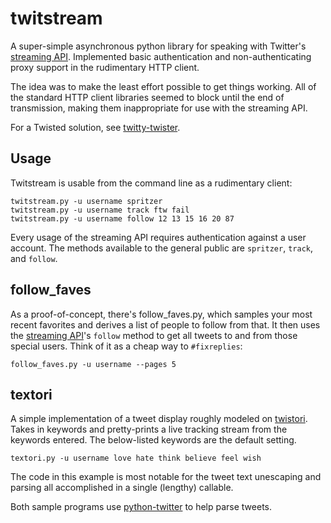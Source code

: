 # twitstream #

A super-simple asynchronous python library for speaking with Twitter's
[streaming API][]. Implemented basic authentication and non-authenticating
proxy support in the rudimentary HTTP client.

The idea was to make the least effort possible to get things working. All of
the standard HTTP client libraries seemed to block until the end of
transmission, making them inappropriate for use with the streaming API.

For a Twisted solution, see [twitty-twister][].

[streaming API]: http://apiwiki.twitter.com/Streaming-API-Documentation
[twitty-twister]: http://github.com/dustin/twitty-twister/blob/master/example/feed.py

## Usage ##

Twitstream is usable from the command line as a rudimentary client:

    twitstream.py -u username spritzer
    twitstream.py -u username track ftw fail
    twitstream.py -u username follow 12 13 15 16 20 87

Every usage of the streaming API requires authentication against a user
account. The methods available to the general public are `spritzer`, `track`,
and `follow`.

## follow\_faves ##

As a proof-of-concept, there's follow\_faves.py, which samples your most
recent favorites and derives a list of people to follow from that. It then
uses the [streaming API][]'s `follow` method to get all tweets to and from
those special users. Think of it as a cheap way to `#fixreplies`:

    follow_faves.py -u username --pages 5

## textori ##

A simple implementation of a tweet display roughly modeled on [twistori][].
Takes in keywords and pretty-prints a live tracking stream from the keywords 
entered. The below-listed keywords are the default setting.

    textori.py -u username love hate think believe feel wish

The code in this example is most notable for the tweet text unescaping and
parsing all accomplished in a single (lengthy) callable.

Both sample programs use [python-twitter][] to help parse tweets.

[twistori]: http://twistori.com/
[python-twitter]: http://code.google.com/p/python-twitter/
